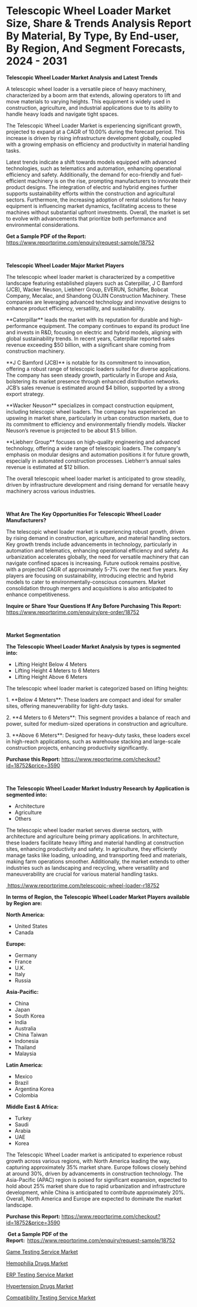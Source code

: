 <p><h1>Telescopic Wheel Loader Market Size, Share & Trends Analysis Report By Material, By Type, By End-user, By Region, And Segment Forecasts, 2024 - 2031</h1></p><p><strong>Telescopic Wheel Loader Market Analysis and Latest Trends</strong></p>
<p><p>A telescopic wheel loader is a versatile piece of heavy machinery, characterized by a boom arm that extends, allowing operators to lift and move materials to varying heights. This equipment is widely used in construction, agriculture, and industrial applications due to its ability to handle heavy loads and navigate tight spaces.</p><p>The Telescopic Wheel Loader Market is experiencing significant growth, projected to expand at a CAGR of 10.00% during the forecast period. This increase is driven by rising infrastructure development globally, coupled with a growing emphasis on efficiency and productivity in material handling tasks. </p><p>Latest trends indicate a shift towards models equipped with advanced technologies, such as telematics and automation, enhancing operational efficiency and safety. Additionally, the demand for eco-friendly and fuel-efficient machinery is on the rise, prompting manufacturers to innovate their product designs. The integration of electric and hybrid engines further supports sustainability efforts within the construction and agricultural sectors. Furthermore, the increasing adoption of rental solutions for heavy equipment is influencing market dynamics, facilitating access to these machines without substantial upfront investments. Overall, the market is set to evolve with advancements that prioritize both performance and environmental considerations.</p></p>
<p><strong>Get a Sample PDF of the Report:&nbsp;</strong> <a href="https://www.reportprime.com/enquiry/request-sample/18752?utm_campaign=39&utm_medium=2&utm_source=Github&utm_content=ia&utm_term=22112024&utm_id=telescopic-wheel-loader">https://www.reportprime.com/enquiry/request-sample/18752</a></p>
<p>&nbsp;</p>
<p><strong>Telescopic Wheel Loader Major Market Players</strong></p>
<p><p>The telescopic wheel loader market is characterized by a competitive landscape featuring established players such as Caterpillar, J C Bamford (JCB), Wacker Neuson, Liebherr Group, EVERUN, Schäffer, Bobcat Company, Mecalac, and Shandong OUJIN Construction Machinery. These companies are leveraging advanced technology and innovative designs to enhance product efficiency, versatility, and sustainability.</p><p>**Caterpillar** leads the market with its reputation for durable and high-performance equipment. The company continues to expand its product line and invests in R&D, focusing on electric and hybrid models, aligning with global sustainability trends. In recent years, Caterpillar reported sales revenue exceeding $50 billion, with a significant share coming from construction machinery.</p><p>**J C Bamford (JCB)** is notable for its commitment to innovation, offering a robust range of telescopic loaders suited for diverse applications. The company has seen steady growth, particularly in Europe and Asia, bolstering its market presence through enhanced distribution networks. JCB’s sales revenue is estimated around $4 billion, supported by a strong export strategy.</p><p>**Wacker Neuson** specializes in compact construction equipment, including telescopic wheel loaders. The company has experienced an upswing in market share, particularly in urban construction markets, due to its commitment to efficiency and environmentally friendly models. Wacker Neuson’s revenue is projected to be about $1.5 billion.</p><p>**Liebherr Group** focuses on high-quality engineering and advanced technology, offering a wide range of telescopic loaders. The company's emphasis on modular designs and automation positions it for future growth, especially in automated construction processes. Liebherr’s annual sales revenue is estimated at $12 billion.</p><p>The overall telescopic wheel loader market is anticipated to grow steadily, driven by infrastructure development and rising demand for versatile heavy machinery across various industries.</p></p>
<p>&nbsp;</p>
<p><strong>What Are The Key Opportunities For Telescopic Wheel Loader Manufacturers?</strong></p>
<p><p>The telescopic wheel loader market is experiencing robust growth, driven by rising demand in construction, agriculture, and material handling sectors. Key growth trends include advancements in technology, particularly in automation and telematics, enhancing operational efficiency and safety. As urbanization accelerates globally, the need for versatile machinery that can navigate confined spaces is increasing. Future outlook remains positive, with a projected CAGR of approximately 5-7% over the next five years. Key players are focusing on sustainability, introducing electric and hybrid models to cater to environmentally-conscious consumers. Market consolidation through mergers and acquisitions is also anticipated to enhance competitiveness.</p></p>
<p><strong>Inquire or Share Your Questions If Any Before Purchasing This Report:</strong> <a href="https://www.reportprime.com/enquiry/pre-order/18752?utm_campaign=39&utm_medium=2&utm_source=Github&utm_content=ia&utm_term=22112024&utm_id=telescopic-wheel-loader">https://www.reportprime.com/enquiry/pre-order/18752</a></p>
<p>&nbsp;</p>
<p><strong>Market Segmentation</strong></p>
<p><strong>The Telescopic Wheel Loader Market Analysis by types is segmented into:</strong></p>
<p><ul><li>Lifting Height Below 4 Meters</li><li>Lifting Height 4 Meters to 6 Meters</li><li>Lifting Height Above 6 Meters</li></ul></p>
<p><p>The telescopic wheel loader market is categorized based on lifting heights: </p><p>1. **Below 4 Meters**: These loaders are compact and ideal for smaller sites, offering maneuverability for light-duty tasks.</p><p>2. **4 Meters to 6 Meters**: This segment provides a balance of reach and power, suited for medium-sized operations in construction and agriculture.</p><p>3. **Above 6 Meters**: Designed for heavy-duty tasks, these loaders excel in high-reach applications, such as warehouse stacking and large-scale construction projects, enhancing productivity significantly.</p></p>
<p><strong>Purchase this Report:&nbsp;</strong><a href="https://www.reportprime.com/checkout?id=18752&price=3590&utm_campaign=39&utm_medium=2&utm_source=Github&utm_content=ia&utm_term=22112024&utm_id=telescopic-wheel-loader">https://www.reportprime.com/checkout?id=18752&price=3590</a></p>
<p>&nbsp;</p>
<p><strong>The Telescopic Wheel Loader Market Industry Research by Application is segmented into:</strong></p>
<p><ul><li>Architecture</li><li>Agriculture</li><li>Others</li></ul></p>
<p><p>The telescopic wheel loader market serves diverse sectors, with architecture and agriculture being primary applications. In architecture, these loaders facilitate heavy lifting and material handling at construction sites, enhancing productivity and safety. In agriculture, they efficiently manage tasks like loading, unloading, and transporting feed and materials, making farm operations smoother. Additionally, the market extends to other industries such as landscaping and recycling, where versatility and maneuverability are crucial for various material handling tasks.</p></p>
<p><a href="https://www.reportprime.com/telescopic-wheel-loader-r18752?utm_campaign=39&utm_medium=2&utm_source=Github&utm_content=ia&utm_term=22112024&utm_id=telescopic-wheel-loader">&nbsp;https://www.reportprime.com/telescopic-wheel-loader-r18752</a></p>
<p><strong>In terms of Region, the Telescopic Wheel Loader Market Players available by Region are:</strong></p>
<p>
    <p> <strong> North America: </strong>
        <ul>
            <li>United States</li>
            <li>Canada</li>
        </ul>
        </p> 
    <p> <strong> Europe: </strong>
        <ul>
            <li>Germany</li>
            <li>France</li>
            <li>U.K.</li>
            <li>Italy</li>
            <li>Russia</li>
        </ul>
        </p> 
    <p> <strong> Asia-Pacific: </strong>
        <ul>
            <li>China</li>
            <li>Japan</li>
            <li>South Korea</li>
            <li>India</li>
            <li>Australia</li>
            <li>China Taiwan</li>
            <li>Indonesia</li>
            <li>Thailand</li>
            <li>Malaysia</li>
        </ul>
        </p> 
    <p> <strong> Latin America: </strong>
        <ul>
            <li>Mexico</li>
            <li>Brazil</li>
            <li>Argentina Korea</li>
            <li>Colombia</li>
        </ul>
        </p> 
    <p> <strong> Middle East & Africa: </strong>
        <ul>
            <li>Turkey</li>
            <li>Saudi</li>
            <li>Arabia</li>
            <li>UAE</li>
            <li>Korea</li>
        </ul>
    </p>
    </p>
<p><p>The Telescopic Wheel Loader market is anticipated to experience robust growth across various regions, with North America leading the way, capturing approximately 35% market share. Europe follows closely behind at around 30%, driven by advancements in construction technology. The Asia-Pacific (APAC) region is poised for significant expansion, expected to hold about 25% market share due to rapid urbanization and infrastructure development, while China is anticipated to contribute approximately 20%. Overall, North America and Europe are expected to dominate the market landscape.</p></p>
<p><strong>Purchase this Report: </strong><a href="https://www.reportprime.com/checkout?id=18752&price=3590&utm_campaign=39&utm_medium=2&utm_source=Github&utm_content=ia&utm_term=22112024&utm_id=telescopic-wheel-loader">https://www.reportprime.com/checkout?id=18752&price=3590</a></p>
<p>&nbsp;<strong>Get a Sample PDF of the Report:&nbsp;&nbsp;</strong><a href="https://www.reportprime.com/enquiry/request-sample/18752?utm_campaign=39&utm_medium=2&utm_source=Github&utm_content=ia&utm_term=22112024&utm_id=telescopic-wheel-loader">https://www.reportprime.com/enquiry/request-sample/18752</a></p>
<p><strong></strong></p>
<p><p><a href="https://www.linkedin.com/pulse/comprehensive-report-game-testing-service-market-size-from-2024-gk2ke?utm_campaign=39&utm_medium=2&utm_source=Github&utm_content=ia&utm_term=22112024&utm_id=telescopic-wheel-loader">Game Testing Service Market</a></p><p><a href="https://issuu.com/reportprime-2/docs/hemophilia-drugs-market-size-2030.p_d675eec540455a?utm_campaign=39&utm_medium=2&utm_source=Github&utm_content=ia&utm_term=22112024&utm_id=telescopic-wheel-loader">Hemophilia Drugs Market</a></p><p><a href="https://www.linkedin.com/pulse/erp-testing-service-market-size-forecast-analysis-10-cagr-from-fuwae?utm_campaign=39&utm_medium=2&utm_source=Github&utm_content=ia&utm_term=22112024&utm_id=telescopic-wheel-loader">ERP Testing Service Market</a></p><p><a href="https://issuu.com/reportprime-2/docs/hypertension-drugs-market-size-2030_6a98f96e01de7e?utm_campaign=39&utm_medium=2&utm_source=Github&utm_content=ia&utm_term=22112024&utm_id=telescopic-wheel-loader">Hypertension Drugs Market</a></p><p><a href="https://www.linkedin.com/pulse/compatibility-testing-service-market-analysis-industry-trends-sfjhe?utm_campaign=39&utm_medium=2&utm_source=Github&utm_content=ia&utm_term=22112024&utm_id=telescopic-wheel-loader">Compatibility Testing Service Market</a></p></p>
